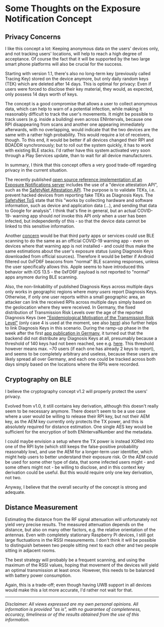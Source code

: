 Some Thoughts on the Exposure Notification Concept
==================================================

Privacy Concerns
----------------

I like this concept a lot: Keeping anonymous data on the users' devices only, and not tracking users' locations, will
help to reach a high degree of acceptance. Of course the fact that it will be supported by the two large smart phone 
platforms will also be crucial for the success.

Starting with version 1.1, there's also no long-term key (previously called Tracing Key) stored on the device anymore, 
but only daily random keys (TEK) which are deleted after 14 days. This is optimal for privacy: Even if users were 
forced to disclose their key material, they would, as expected, only possess 14 days worth of keys.

The concept is a good compromise that allows a user to collect anonymous data, which can help to warn of a potential 
infection, while making it reasonably difficult to track the user's movements. 
It might be possible to track users (e.g. inside a building) even across ENIntervals, because one RPI disappearing 
from scans and another one appearing immediately afterwards, with no overlapping, would indicate that the two devices 
are the same with a rather high probability. This would require a lot of receivers, though. To this end, it would be 
better if all devices changed their RPI and BDADDR synchronously; but to roll out the system quickly, it has to work 
with existing BLE stacks. I'd rather have this system activated very soon through a Play Services update, than to wait 
for all device manufacturers. 

In summary, I think that this concept offers a very good trade-off regarding privacy in the current situation.

The recently published [open source reference implementation of an Exposure Notifications 
server](https://github.com/google/exposure-notifications-server) includes the use of a "device attestation API", 
such as the [SafetyNet Attestation API](https://developer.android.com/training/safetynet/attestation). 
The purpose is to validate TEKs, i.e. prevent hacked devices from reporting fake TEKs as Diagnosis Keys. 
The [SafetyNet ToS](https://developer.android.com/training/safetynet/attestation#safetynet-tos) state that this 
"works by collecting hardware and software information, such as device and application data (...), 
and sending that data to Google for analysis". I think that's fine in general, but an actual COVID-19- warning app 
should _not_ invoke this API _only_ when a user has been infected, but independently of this - so that the device data
cannot be linked to this sensitive information.

Another [concern](https://github.com/corona-warn-app/cwa-documentation/issues/76#issuecomment-629996392) would be that 
third party apps or services could use BLE scanning to do the same as an official COVID-19 warning app - even on devices
where that warning app is not installed -  and could thus make the same estimations about the user's exposure status (using 
Diagnosis Keys downloaded from official sources). Therefore it would be better if Android filtered out 0xFD6F beacons from 
"normal" BLE scanning responses, unless the user specifically allows this. 
Apple seems to have introduced this behavior with iOS 13.5 - the 0xFD6F payload is not reported to "normal" apps anymore
during BLE scanning.

Also, the non-linkability of published Diagnosis Keys across multiple days only works in geographic regions where 
_many users_ report Diagnosis Keys. Otherwise, if only one user reports within a small geographic area, an attacker can link 
the received RPIs across multiple days simply based on the geolocation where they were received. 
In Germany, the fixed distribution of Transmission Risk Levels over the age of the reported Diagnosis Keys 
(see ["Epidemiological Motivation of the Transmission Risk Level"](https://github.com/corona-warn-app/cwa-documentation/blob/master/transmission_risk.pdf)
(only case 4 is used at the moment, see also [here](https://github.com/corona-warn-app/cwa-app-android/issues/678))
also further helps to link Diagnosis Keys in this scenario.
During the ramp-up phase in the week after the first [app publication in Germany](https://www.coronawarn.app/), 
it turned out that the backend did not distribute any Diagnosis Keys at all, presumably because a threshold of 140 keys 
had not been reached, see e.g. [here](https://github.com/corona-warn-app/cwa-backlog/issues/2#issuecomment-647088679). 
This threshold however means max. ~70 users (if each one has already 2 keys to report), and seems to be completely arbitrary 
and useless, because these users are likely spread all over Germany, and each one could be tracked across both days
simply based on the locations where the RPIs were recorded.

Cryptography on BLE
-------------------

I believe the cryptography concept v1.2 will properly protect the users' privacy. 

Evolved from v1.0, it still contains key derivation, although this doesn't really seem to be necessary anymore. 
There doesn't seem to be a use case where a user would be willing to release their RPI key, but not their AEM key, 
as the AEM key currently only protects the TX power, and this is absolutely required for distance estimation. 
One single AES key would be sufficient for the encryption of both ENIntervalNumber and the metadata.

I could maybe envision a setup where the TX power is instead XORed into one of the RPI byte (which still keeps the 
false-positive probability reasonably low), and use the AEM for a longer-term user identifier, which might help users to 
better understand their exposure risk. Or the AEM could be used for some other type of data, that some infected users 
might - and some others might not - be willing to disclose, and in this context key derivation could be useful. 
But this would require only one key derivation, not two.

Anyway, I believe that the overall security of the concept is strong and adequate.

Distance Measurement
--------------------

Estimating the distance from the RF signal attenuation will unfortunately not yield very precise results. 
The measured attenuation depends on the distance, but also on many other factors, e.g. the relative orientation 
of the antennas. Even with completely stationary Raspberry Pi devices, I still got large fluctuations in the RSSI 
measurements. I don't think it will be possible to distinguish between two people sitting next to each other and 
two people sitting in adjacent rooms.

The best strategy will probably be a frequent scanning, and using the maximum of the RSSI values, hoping that movement of
the devices will yield an optimal transmission at least once. However, this needs to be balanced with battery power 
consumption.

Again, this is a trade-off; even though having UWB support in all devices would make this a lot more accurate, 
I'd rather not wait for that.

-----

_Disclaimer: All views expressed are my own personal opinions. All information is provided "as is", with no guarantee of 
completeness, accuracy, timeliness or of the results obtained from the use of this information._
